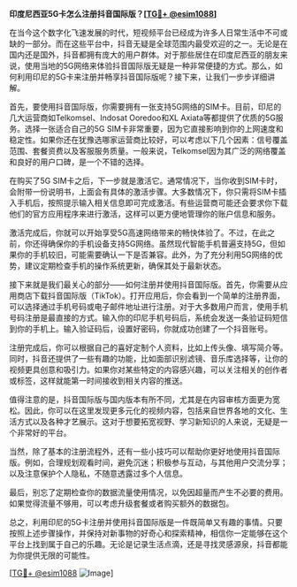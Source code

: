 **印度尼西亚5G卡怎么注册抖音国际版？[[TG💪+ @esim1088](https://t.me/s/esim1088)]**

在当今这个数字化飞速发展的时代，短视频平台已经成为许多人日常生活中不可或缺的一部分。而在这些平台中，抖音无疑是全球范围内最受欢迎的之一。无论是在国内还是国外，抖音都拥有庞大的用户群体。对于那些居住在印度尼西亚的朋友来说，使用当地的5G网络来体验抖音国际版无疑是一种非常便捷的方式。那么，如何利用印尼的5G卡来注册并畅享抖音国际版呢？接下来，让我们一步步详细讲解。

首先，要使用抖音国际版，你需要拥有一张支持5G网络的SIM卡。目前，印尼的几大运营商如Telkomsel、Indosat Ooredoo和XL Axiata等都提供了优质的5G服务。选择一张适合自己的5G SIM卡非常重要，因为它直接影响到你的上网速度和稳定性。如果你还在犹豫选哪家运营商比较好，可以考虑以下几个因素：信号覆盖范围、套餐资费以及客服服务质量。一般来说，Telkomsel因为其广泛的网络覆盖和良好的用户口碑，是一个不错的选择。

在购买了5G SIM卡之后，下一步就是激活它。通常情况下，当你收到SIM卡时，会附带一份说明书，上面会有具体的激活步骤。大多数情况下，你只需将SIM卡插入手机后，按照提示输入相关信息即可完成激活。有些运营商可能还会要求你下载他们的官方应用程序来进行激活，这样可以更方便地管理你的账户信息和服务。

激活完成后，你就可以开始享受5G高速网络带来的畅快体验了。不过，在此之前，你还得确保你的手机设备支持5G网络。虽然现代智能手机普遍支持5G，但如果你的手机较旧，可能需要确认一下是否兼容。此外，为了充分利用5G网络的优势，建议定期检查手机的操作系统更新，确保其处于最新状态。

接下来就是我们最关心的部分——如何注册并使用抖音国际版。首先，你需要从应用商店下载抖音国际版（TikTok）。打开应用后，你会看到一个简单的注册界面，可以选择通过手机号码或电子邮件地址进行注册。对于大多数用户而言，使用手机号码注册是最直接的方式。输入你的印尼手机号码后，系统会发送一条验证码短信到你的手机上。输入验证码后，设置好密码，你就成功创建了一个抖音账号。

注册完成后，你可以根据自己的喜好定制个人资料，比如上传头像、填写简介等。同时，抖音还提供了一些有趣的功能，比如面部识别滤镜、音乐库选择等，让你的视频更具创意和吸引力。如果你对某些特定的内容感兴趣，可以关注相关的创作者或标签，这样就能第一时间接收到相关内容的推送。

值得注意的是，抖音国际版与国内版本有所不同，尤其是在内容审核方面更为宽松。因此，你可以在这里发现更多元化的视频内容，包括来自世界各地的文化、生活方式以及各种才艺展示。这对于想要拓宽视野、学习新知识的人来说，无疑是一个非常好的平台。

当然，除了基本的注册流程外，还有一些小技巧可以帮助你更好地使用抖音国际版。例如，合理规划观看时间，避免沉迷；积极参与互动，与其他用户交流分享；以及注意保护个人隐私，不随意透露过多个人信息。

最后，别忘了定期检查你的数据流量使用情况，以免因超量而产生不必要的费用。如果觉得流量不够用，可以考虑升级套餐或者购买额外的数据包。

总之，利用印尼的5G卡注册并使用抖音国际版是一件既简单又有趣的事情。只要按照上述步骤操作，并保持对新事物的好奇心和探索精神，相信你一定能够在这个平台上找到属于自己的乐趣。无论是记录生活点滴，还是寻找灵感源泉，抖音都能为你提供无限的可能性。

[[TG💪+ @esim1088](https://t.me/s/esim1088) ![Image](https://i.postimg.cc/4NQfJmqS/Snipaste-2025-05-13-00-14-12.png)]